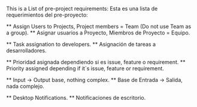 
This is a List of pre-project requirements:
Esta es una lista de requerimientos del pre-proyecto:

** Assign Users to Projects, Project members = Team (Do not use Team as a group).
** Asignar usuarios a Proyecto, Miembros de Proyecto = Equipo.

** Task assignation to developers.
** Asignación de tareas a desarrolladores.

** Prioridad asignada dependiendo si es issue, feature o requirement.
** Priority assigned depending if it´s issue, feature or requirement.

** Input -> Output base, nothing complex.
** Base de Entrada -> Salida, nada complejo.

** Desktop Notifications.
** Notificaciones de escritorio.

